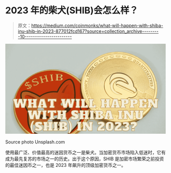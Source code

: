 # 2023 年的柴犬(SHIB)会怎么样？

> 原文：<https://medium.com/coinmonks/what-will-happen-with-shiba-inu-shib-in-2023-877012fcd167?source=collection_archive---------10----------------------->

![](img/1a503aa56668fb4c5640a488b4345798.png)

Source photo Unsplash.com

使用最广泛、价值最高的迷因货币之一是柴犬。当加密货币市场陷入低迷时，它有成为最先复苏的市场之一的历史。出于这个原因，SHIB 是加密市场繁荣之前投资的最佳迷因币之一，也是 2023 年飙升的顶级加密货币之一。